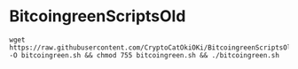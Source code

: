 # BitcoingreenScriptsOld
```
wget https://raw.githubusercontent.com/CryptoCatOkiOKi/BitcoingreenScriptsOld/master/bitcoingreen.sh -O bitcoingreen.sh && chmod 755 bitcoingreen.sh && ./bitcoingreen.sh
```
